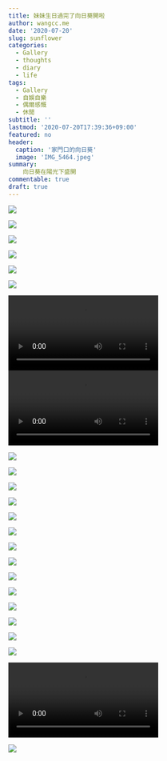 ```yaml
---
title: 妹妹生日過完了向日葵開啦
author: wangcc.me
date: '2020-07-20'
slug: sunflower
categories:
  - Gallery
  - thoughts
  - diary
  - life
tags:
  - Gallery
  - 自娛自樂
  - 偶爾感慨
  - 休閒
subtitle: ''
lastmod: '2020-07-20T17:39:36+09:00'
featured: no
header:
  caption: '家門口的向日葵'
  image: 'IMG_5464.jpeg'
summary: 
    向日葵在陽光下盛開
commentable: true 
draft: true
---
```


![](/img/IMG_5347.jpeg)

![](/img/IMG_5359.jpeg)

![](/img/IMG_5360.jpeg)

![](/img/IMG_5363.jpeg)

![](/img/IMG_5367.jpeg)

![](/img/IMG_5369.jpeg)


<video width=auto height=auto controls allowfullscreen>
  <source src="/video/IMG_5351.mov" type="video/mp4">
</video>

<video width=auto height=auto controls allowfullscreen>
  <source src="/video/IMG_5352.mov" type="video/mp4">
</video>

![](/img/IMG_5377.jpeg)

![](/img/IMG_5379.jpeg)

![](/img/IMG_5424.jpeg)

![](/img/IMG_5432.jpeg)

![](/img/IMG_5439.jpeg)

![](/img/IMG_5441.jpeg)

![](/img/IMG_5449.jpeg)

![](/img/IMG_5452.jpeg)

![](/img/IMG_5453.jpeg)

![](/img/IMG_5458.jpeg)

![](/img/IMG_5460.jpeg)

![](/img/IMG_5464.jpeg)


![](/img/IMG_4099.jpeg)

![](/img/IMG_4105.jpeg)




<video width=auto height=auto controls allowfullscreen>
  <source src="/video/IMG_5465.mov" type="video/mp4">
</video>




![](/img/IMG_0130.png)